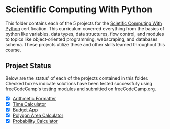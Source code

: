 # Scientific Computing With Python
This folder contains each of the 5 projects for the [Scietific Computing With Python](https://www.freecodecamp.org/learn/scientific-computing-with-python/) certification.
This curriculum coverred everything from the basics of python like variables, data types, data structures, flow control, and modules to topics like object-oriented programming, webscraping, and databases schema. These projects utilize these and other skills learned throughout this course.

## Project Status
Below are the status' of each of the projects contained in this folder. Checked boxes indicate solutions have been tested successfuly using freeCodeCamp's testing modules and submitted on freeCodeCamp.org.

- [x] [Arithmetic Formatter](https://www.freecodecamp.org/learn/scientific-computing-with-python/scientific-computing-with-python-projects/arithmetic-formatter)
- [x] [Time Calculator](https://www.freecodecamp.org/learn/scientific-computing-with-python/scientific-computing-with-python-projects/time-calculator)
- [x] [Budget App](https://www.freecodecamp.org/learn/scientific-computing-with-python/scientific-computing-with-python-projects/budget-app)
- [x] [Polygon Area Calculator](https://www.freecodecamp.org/learn/scientific-computing-with-python/scientific-computing-with-python-projects/polygon-area-calculator)
- [x] [Probability Calculator](https://www.freecodecamp.org/learn/scientific-computing-with-python/scientific-computing-with-python-projects/probability-calculator) 
